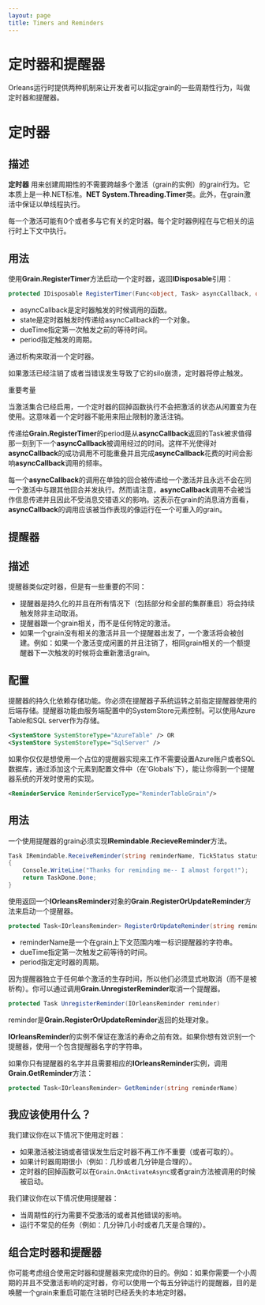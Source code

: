 ```yaml
---
layout: page
title: Timers and Reminders
---
```


# 定时器和提醒器
<!-- # Timers and Reminders -->

<!--The Orleans runtime provides two mechanisms, called timers and reminders, that enable the developer to specify periodic behavior for grains.-->
Orleans运行时提供两种机制来让开发者可以指定grain的一些周期性行为，叫做定时器和提醒器。

# 定时器
<!--# Timers-->

## 描述
<!--## Description-->
<!--**Timers** are used to create periodic grain behavior that isn't required to span multiple activations (instantiations of the grain). It is essentially identical to the standard .**NET System.Threading.Timer** class. In addition, it is subject to single threaded execution guarantees within the grain activation that it operates.-->
**定时器** 用来创建周期性的不需要跨越多个激活（grain的实例）的grain行为。它本质上是一种.NET标准。**NET System.Threading.Timer**类。此外，在grain激活中保证以单线程执行。

 <!--Each activation may have zero or more timers associated with it. The runtime executes each timer routine within the runtime context of the activation that it is associated with.-->
 每一个激活可能有0个或者多与它有关的定时器。每个定时器例程在与它相关的运行时上下文中执行。

## 用法
<!--## Usage-->
<!--To start a timer, use the **Grain.RegisterTimer** method, which returns an  **IDisposable** reference:-->
使用**Grain.RegisterTimer**方法启动一个定时器，返回**IDisposable**引用：

``` csharp
protected IDisposable RegisterTimer(Func<object, Task> asyncCallback, object state, TimeSpan dueTime, TimeSpan period)
```

<!--* asyncCallback is the function to be invoked when the timer ticks.-->
<!--* state is an object that will be passed to asyncCallback when the timer ticks.-->
<!--* dueTime specifies a quantity of time to wait before issuing the first timer tick.-->
<!--* period specifies the period of the timer.-->
* asyncCallback是定时器触发的时候调用的函数。
* state是定时器触发时传递给asyncCallback的一个对象。
* dueTime指定第一次触发之前的等待时间。
* period指定触发的周期。

 <!--Cancel the timer by disposing it.-->
 通过析构来取消一个定时器。

 <!--A timer will cease to trigger if the activation is deactivated or when a fault occurs and its silo crashes.-->
如果激活已经注销了或者当错误发生导致了它的silo崩溃，定时器将停止触发。

 <!--Important Considerations-->
 重要考量

<!--* When activation collection is enabled, the execution of a timer callback does not change the activation's state from idle to in use. This means that a timer cannot be used to postpone deactivation of otherwise idle activations.-->
当激活集合已经启用，一个定时器的回掉函数执行不会把激活的状态从闲置变为在使用。这意味着一个定时器不能用来阻止限制的激活注销。
<!--* The period passed to **Grain.RegisterTimer** is the amount of time that passes from the moment the Task returned by **asyncCallback** is resolved to the moment that the next invocation of **asyncCallback** should occur. This not only makes it impossible for successive calls to **asyncCallback** to overlap but also makes it so that the length of time **asyncCallback** takes to complete affects the frequency at which **asyncCallback** is invoked. This is an important deviation from the semantics of **System.Threading.Timer**.-->
传递给**Grain.RegisterTimer**的period是从**asyncCallback**返回的Task被求值得那一刻到下一个**asyncCallback**被调用经过的时间。这样不光使得对**asyncCallback**的成功调用不可能重叠并且完成**asyncCallback**花费的时间会影响**asyncCallback**调用的频率。
<!--* Each invocation of **asyncCallback** is delivered to an activation on a separate turn and will never run concurrently with other turns on the same activation. Note however, **asyncCallback** invocations are not delivered as messages and are thus not subject to message interleaving semantics. This means that invocations of **asyncCallback** should be considered to behave as if running on a reentrant grain with respect to other messages to that grain.-->
每一个**asyncCallback**的调用在单独的回合被传递给一个激活并且永远不会在同一个激活中与跟其他回合并发执行。然而请注意，**asyncCallback**调用不会被当作信息传递并且因此不受消息交错语义的影响。这表示在grain的消息消方面看，**asyncCallback**的调用应该被当作表现的像运行在一个可重入的grain。

## 提醒器
<!--# Reminders-->

## 描述
<!--## Description-->

<!--Reminders are similar to timers with a few important differences:-->
提醒器类似定时器，但是有一些重要的不同：

<!--* Reminders are persistent and will continue to trigger in all situations (including partial or full cluster restarts) unless explicitly cancelled.-->
<!--* Reminders are associated with a grain, not any specific activation.-->
<!--* If a grain has no activation associated with it and a reminder ticks, one will be created. e.g.: If an activation becomes idle and is deactivated, a reminder associated with the same grain will reactivate the grain when it ticks next.-->
<!--* Reminders are delivered by message and are subject to the same interleaving semantics as all other grain methods.-->
<!--* Reminders should not be used for high-frequency timers-- their period should be measured in minutes, hours, or days.-->
* 提醒器是持久化的并且在所有情况下（包括部分和全部的集群重启）将会持续触发除非主动取消。
* 提醒器跟一个grain相关，而不是任何特定的激活。
* 如果一个grain没有相关的激活并且一个提醒器出发了，一个激活将会被创建。例如：如果一个激活变成闲置的并且注销了，相同grain相关的一个额提醒器下一次触发的时候将会重新激活grain。

## 配置
<!--## Configuration-->
<!--Reminders, being persistent, rely upon storage to function. You must specify which storage backing to use before the reminder subsystem will function. The reminder functionality is controlled by the SystemStore element in the server-side configuration. It works with either Azure Table or SQL Server as the store.-->
提醒器的持久化依赖存储功能。你必须在提醒器子系统运转之前指定提醒器使用的后端存储。提醒器功能由服务端配置中的SystemStore元素控制。可以使用Azure Table和SQL server作为存储。

``` xml
<SystemStore SystemStoreType="AzureTable" /> OR
<SystemStore SystemStoreType="SqlServer" />
```

 <!--If you just want a placeholder implementation of reminders to work with without needing to set up an Azure account or SQL database, then adding this element to the configuration file (under 'Globals') will give you a development-only implementation of the reminder system:-->
 如果你仅仅是想使用一个占位的提醒器实现来工作不需要设置Azure账户或者SQL数据库，通过添加这个元素到配置文件中（在'Globals'下），能让你得到一个提醒器系统的开发时使用的实现。

``` xml
<ReminderService ReminderServiceType="ReminderTableGrain"/>
```

## 用法
<!--## Usage-->
<!--A grain that uses reminders must implement the **IRemindable.RecieveReminder** method.-->
一个使用提醒器的grain必须实现**IRemindable.RecieveReminder**方法。

``` csharp
Task IRemindable.ReceiveReminder(string reminderName, TickStatus status)
{
    Console.WriteLine("Thanks for reminding me-- I almost forgot!");
    return TaskDone.Done;
}
```

 <!--To start a reminder, use the **Grain.RegisterOrUpdateReminder** method, which returns an **IOrleansReminder** object:-->
 使用返回一个**IOrleansReminder**对象的**Grain.RegisterOrUpdateReminder**方法来启动一个提醒器。

``` csharp
protected Task<IOrleansReminder> RegisterOrUpdateReminder(string reminderName, TimeSpan dueTime, TimeSpan period)
```

<!--* reminderName is a string that must uniquely identify the reminder within the scope of the contextual grain.-->
<!--* dueTime specifies a quantity of time to wait before issuing the first timer tick.-->
<!--* period specifies the period of the timer.-->
* reminderName是一个在grain上下文范围内唯一标识提醒器的字符串。
* dueTime指定第一次触发之前等待的时间。
* period指定定时器的周期。

<!--Since reminders survive the lifetime of any single activation, they must be explicitly cancelled (as opposed to being disposed). You cancel a reminder by calling **Grain.UnregisterReminder**:-->
因为提醒器独立于任何单个激活的生存时间，所以他们必须显式地取消（而不是被析构）。你可以通过调用**Grain.UnregisterReminder**取消一个提醒器。

``` csharp
protected Task UnregisterReminder(IOrleansReminder reminder)
```

<!--reminder is the handle object returned by **Grain.RegisterOrUpdateReminder**.-->
reminder是**Grain.RegisterOrUpdateReminder**返回的处理对象。

<!-- Instances of **IOrleansReminder** aren't guaranteed to be valid beyond the lifespan of an activation. If you wish to identify a   reminder in a way that persists, use a string containing the reminder's name.-->
**IOrleansReminder**的实例不保证在激活的寿命之前有效。如果你想有效识别一个提醒器，使用一个包含提醒器名字的字符串。

<!-- If you only have the reminder's name and need the corresponding instance of  **IOrleansReminder**, call the **Grain.GetReminder** method:-->
  如果你只有提醒器的名字并且需要相应的**IOrleansReminder**实例，调用**Grain.GetReminder**方法：

``` csharp
protected Task<IOrleansReminder> GetReminder(string reminderName)
```

## 我应该使用什么？
<!--## Which Should I Use?-->
<!--We recommend that you use timers in the following circumstances:-->
我们建议你在以下情况下使用定时器：

<!--* It doesn't matter (or is desirable) that the timer ceases to function if the activation is deactivated or failures occur.-->
<!--* If the resolution of the timer is small (e.g. reasonably expressible in seconds or minutes).-->
<!--* The timer callback can be started from `Grain.OnActivateAsync` or when a grain method is invoked.-->
* 如果激活被注销或者错误发生后定时器不再工作不重要（或者可取的）。
* 如果计时器周期很小（例如：几秒或者几分钟是合理的）。
* 定时器的回掉函数可以在`Grain.OnActivateAsync`或者grain方法被调用的时候被启动。

<!--We recommend that you use reminders in the following circumstances:-->
我们建议你在以下情况使用提醒器：

<!--* When the periodic behavior needs to survive the activation and any failures.-->
<!--* To perform infrequent tasks (e.g. reasonably expressible in minutes, hours, or days).-->
* 当周期性的行为需要不受激活的或者其他错误的影响。
* 运行不常见的任务（例如：几分钟几小时或者几天是合理的）。

## 组合定时器和提醒器
<!--## Combining Timers and Reminders-->

<!--You might consider using a combination of reminders and timers to accomplish your goal. For example, if you need a timer with a small resolution that needs to survive across activations, you can use a reminder that runs every five minutes, whose purpose is to wake up a grain that restarts a local timer that may have been lost due to a deactivation.-->
你可能考虑组合使用定时器和提醒器来完成你的目的。例如：如果你需要一个小周期的并且不受激活影响的定时器，你可以使用一个每五分钟运行的提醒器，目的是唤醒一个grain来重启可能在注销时已经丢失的本地定时器。